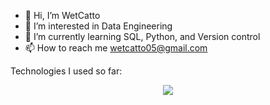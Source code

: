 - 👋 Hi, I’m WetCatto
- 👀 I’m interested in Data Engineering
- 🌱 I’m currently learning SQL, Python, and Version control
- 📫 How to reach me wetcatto05@gmail.com

Technologies I used so far:
<p align="center">
  <a href="https://skillicons.dev">
    <img src="https://skillicons.dev/icons?i=java,r,py,sklearn,pytorch,tensorflow,mysql,postgres,git,github,gcp,terraform,shell,airflow" />
  </a>
</p>
<!---
WetCatto/WetCatto is a ✨ special ✨ repository because its `README.md` (this file) appears on your GitHub profile.
You can click the Preview link to take a look at your changes.
--->
